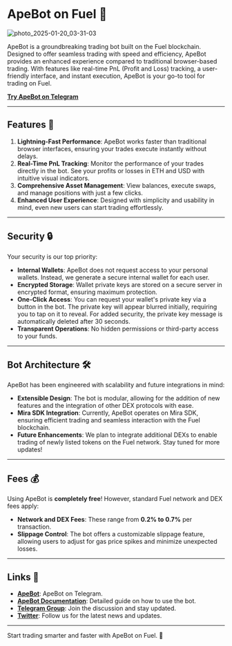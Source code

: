 # ApeBot on Fuel 🚀
![photo_2025-01-20_03-31-03](https://github.com/user-attachments/assets/082c1e8e-c36f-44fc-8d13-7a4784951f37)

ApeBot is a groundbreaking trading bot built on the Fuel blockchain. Designed to offer seamless trading with speed and efficiency, ApeBot provides an enhanced experience compared to traditional browser-based trading. With features like real-time PnL (Profit and Loss) tracking, a user-friendly interface, and instant execution, ApeBot is your go-to tool for trading on Fuel.

[**Try ApeBot on Telegram**](https://t.me/fuel_trade_bot)

---

## Features 🌟

1. **Lightning-Fast Performance**: ApeBot works faster than traditional browser interfaces, ensuring your trades execute instantly without delays.
2. **Real-Time PnL Tracking**: Monitor the performance of your trades directly in the bot. See your profits or losses in ETH and USD with intuitive visual indicators.
3. **Comprehensive Asset Management**: View balances, execute swaps, and manage positions with just a few clicks.
4. **Enhanced User Experience**: Designed with simplicity and usability in mind, even new users can start trading effortlessly.

---

## Security 🔒

Your security is our top priority:
- **Internal Wallets**: ApeBot does not request access to your personal wallets. Instead, we generate a secure internal wallet for each user.
- **Encrypted Storage**: Wallet private keys are stored on a secure server in encrypted format, ensuring maximum protection.
- **One-Click Access**: You can request your wallet's private key via a button in the bot. The private key will appear blurred initially, requiring you to tap on it to reveal. For added security, the private key message is automatically deleted after 30 seconds.
- **Transparent Operations**: No hidden permissions or third-party access to your funds.

---

## Bot Architecture 🛠️

ApeBot has been engineered with scalability and future integrations in mind:
- **Extensible Design**: The bot is modular, allowing for the addition of new features and the integration of other DEX protocols with ease.
- **Mira SDK Integration**: Currently, ApeBot operates on Mira SDK, ensuring efficient trading and seamless interaction with the Fuel blockchain.
- **Future Enhancements**: We plan to integrate additional DEXs to enable trading of newly listed tokens on the Fuel network. Stay tuned for more updates!

---

## Fees 💰

Using ApeBot is **completely free**! However, standard Fuel network and DEX fees apply:
- **Network and DEX Fees**: These range from **0.2% to 0.7%** per transaction.
- **Slippage Control**: The bot offers a customizable slippage feature, allowing users to adjust for gas price spikes and minimize unexpected losses.

---

## Links 🔗

- **[ApeBot](https://t.me/fuel_trade_bot)**: ApeBot on Telegram.
- **[ApeBot Documentation](https://tricky-coconut.gitbook.io/ape-bot-on-fuel/about-apebot-on-fuel)**: Detailed guide on how to use the bot.
- **[Telegram Group](https://t.me/apebotfuel)**: Join the discussion and stay updated.
- **[Twitter](https://x.com/apebotonfuel)**: Follow us for the latest news and updates.

---

Start trading smarter and faster with ApeBot on Fuel. 🚀
